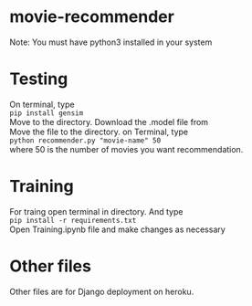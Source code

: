 # movie-recommender  
Note: You must have python3 installed in your system  
# Testing
On terminal, type  
`pip install gensim`  
Move to the directory. Download the .model file from   
Move the file to the directory.
on Terminal, type  
`python recommender.py "movie-name" 50`  
where 50 is the number of movies you want recommendation.  
# Training
For traing open terminal in directory. And type  
`pip install -r requirements.txt`  
Open Training.ipynb file and make changes as necessary

# Other files
Other files are for Django deployment on heroku.
